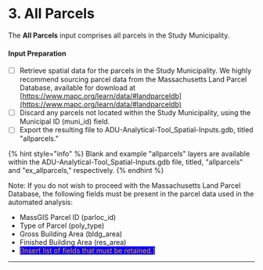 # 3. All Parcels

The **All Parcels** input comprises all parcels in the Study Municipality.

#### Input Preparation

* [ ] Retrieve spatial data for the parcels in the Study Municipality. We highly recommend sourcing parcel data from the Massachusetts Land Parcel Database, available for download at [https://www.mapc.org/learn/data/#landparceldb](https://www.mapc.org/learn/data/#landparceldb)
* [ ] Discard any parcels not located within the Study Municipality, using the Municipal ID (muni\_id) field.&#x20;
* [ ] Export the resulting file to ADU-Analytical-Tool\_Spatial-Inputs.gdb, titled "allparcels."

{% hint style="info" %}
Blank and example "allparcels" layers are available within the ADU-Analytical-Tool\_Spatial-Inputs.gdb file, titled, "allparcels" and "ex\_allparcels," respectively.
{% endhint %}

Note: If you do not wish to proceed with the Massachusetts Land Parcel Database, the following fields must be present in the parcel data used in the automated analysis:

* MassGIS Parcel ID (parloc\_id)
* Type of Parcel (poly\_type)
* Gross Building Area (bldg\_area)
* Finished Building Area (res\_area)
* <mark style="color:orange;background-color:blue;">\[Insert list of fields that must be retained.]</mark>

****
